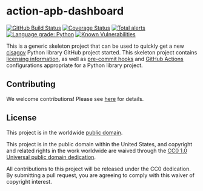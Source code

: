 # action-apb-dashboard #

[![GitHub Build Status](https://github.com/cisagov/action-apb-dashboard/workflows/build/badge.svg)](https://github.com/cisagov/action-apb-dashboard/actions)
[![Coverage Status](https://coveralls.io/repos/github/cisagov/action-apb-dashboard/badge.svg?branch=develop)](https://coveralls.io/github/cisagov/action-apb-dashboard?branch=develop)
[![Total alerts](https://img.shields.io/lgtm/alerts/g/cisagov/action-apb-dashboard.svg?logo=lgtm&logoWidth=18)](https://lgtm.com/projects/g/cisagov/action-apb-dashboard/alerts/)
[![Language grade: Python](https://img.shields.io/lgtm/grade/python/g/cisagov/action-apb-dashboard.svg?logo=lgtm&logoWidth=18)](https://lgtm.com/projects/g/cisagov/action-apb-dashboard/context:python)
[![Known Vulnerabilities](https://snyk.io/test/github/cisagov/action-apb-dashboard/develop/badge.svg)](https://snyk.io/test/github/cisagov/action-apb-dashboard)

This is a generic skeleton project that can be used to quickly get a
new [cisagov](https://github.com/cisagov) Python library GitHub
project started.  This skeleton project contains [licensing
information](LICENSE), as well as
[pre-commit hooks](https://pre-commit.com) and
[GitHub Actions](https://github.com/features/actions) configurations
appropriate for a Python library project.

## Contributing ##

We welcome contributions!  Please see [here](CONTRIBUTING.md) for
details.

## License ##

This project is in the worldwide [public domain](LICENSE).

This project is in the public domain within the United States, and
copyright and related rights in the work worldwide are waived through
the [CC0 1.0 Universal public domain
dedication](https://creativecommons.org/publicdomain/zero/1.0/).

All contributions to this project will be released under the CC0
dedication. By submitting a pull request, you are agreeing to comply
with this waiver of copyright interest.
